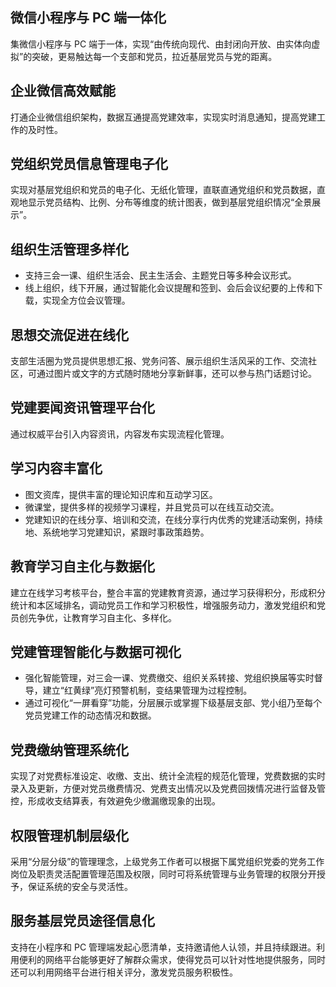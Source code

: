 ## 微信小程序与 PC 端一体化
集微信小程序与 PC 端于一体，实现“由传统向现代、由封闭向开放、由实体向虚拟”的突破，更易触达每一个支部和党员，拉近基层党员与党的距离。

## 企业微信高效赋能
打通企业微信组织架构，数据互通提高党建效率，实现实时消息通知，提高党建工作的及时性。

## 党组织党员信息管理电子化
实现对基层党组织和党员的电子化、无纸化管理，直联直通党组织和党员数据，直观地显示党员结构、比例、分布等维度的统计图表，做到基层党组织情况“全景展示”。

## 组织生活管理多样化
- 支持三会一课、组织生活会、民主生活会、主题党日等多种会议形式。
- 线上组织，线下开展，通过智能化会议提醒和签到、会后会议纪要的上传和下载，实现全方位会议管理。

## 思想交流促进在线化
支部生活圈为党员提供思想汇报、党务问答、展示组织生活风采的工作、交流社区，可通过图片或文字的方式随时随地分享新鲜事，还可以参与热门话题讨论。

## 党建要闻资讯管理平台化
通过权威平台引入内容资讯，内容发布实现流程化管理。

## 学习内容丰富化
- 图文资库，提供丰富的理论知识库和互动学习区。
- 微课堂，提供多样的视频学习课程，并且党员可以在线互动交流。
- 党建知识的在线分享、培训和交流，在线分享行内优秀的党建活动案例，持续地、系统地学习党建知识，紧跟时事政策趋势。

## 教育学习自主化与数据化
建立在线学习考核平台，整合丰富的党建教育资源，通过学习获得积分，形成积分统计和本区域排名，调动党员工作和学习积极性，增强服务动力，激发党组织和党员创先争优，让教育学习自主化、多样化。

## 党建管理智能化与数据可视化
- 强化智能管理，对三会一课、党费缴交、组织关系转接、党组织换届等实时督导，建立“红黄绿”亮灯预警机制，变结果管理为过程控制。
- 通过可视化“一屏看穿”功能，分层展示或掌握下级基层支部、党小组乃至每个党员党建工作的动态情况和数据。

## 党费缴纳管理系统化
实现了对党费标准设定、收缴、支出、统计全流程的规范化管理，党费数据的实时录入及更新，方便对党员缴费情况、党费支出情况以及党费回拨情况进行监督及管控，形成收支结算表，有效避免少缴漏缴现象的出现。

## 权限管理机制层级化
采用“分层分级”的管理理念，上级党务工作者可以根据下属党组织党委的党务工作岗位及职责灵活配置管理范围及权限，同时可将系统管理与业务管理的权限分开授予，保证系统的安全与灵活性。

## 服务基层党员途径信息化
支持在小程序和 PC 管理端发起心愿清单，支持邀请他人认领，并且持续跟进。利用便利的网络平台能够更好了解群众需求，使得党员可以针对性地提供服务，同时还可以利用网络平台进行相关评分，激发党员服务积极性。



